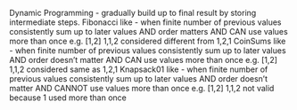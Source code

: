 Dynamic Programming - gradually build up to final result by storing intermediate steps.
  Fibonacci like - when finite number of previous values consistently sum up to later values AND order matters AND CAN use values more than once
    e.g. [1,2] 1,1,2 considered different from 1,2,1
  CoinSums like - when finite number of previous values consistently sum up to later values AND order doesn’t matter AND CAN use values more than once
    e.g. [1,2] 1,1,2 considered same as 1,2,1
  Knapsack01 like - when finite number of previous values consistently sum up to later values AND order doesn’t matter AND CANNOT use values more than once
    e.g. [1,2] 1,1,2 not valid because 1 used more than once